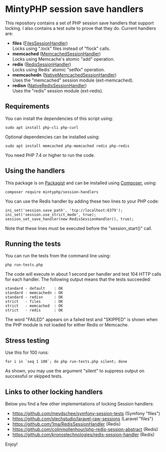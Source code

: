 # MintyPHP session save handlers

This repository contains a set of PHP session save handlers that support locking. I also contains a test suite to prove that they do. Current handlers are:

- **files** ([FilesSessionHandler](src/FilesSessionHandler.php))  
  Locks using ".lock" files instead of "flock" calls.
- **memcached** ([MemcachedSessionHandler](src/MemcachedSessionHandler.php))  
  Locks using Memcache's atomic "add" operation.
- **redis** ([RedisSessionHandler](src/RedisSessionHandler.php))  
  Locks using Redis' atomic "setNx" operation.
- **memcachedn** ([NativeMemcachedSessionHandler](src/NativeMemcachedSessionHandler.php))  
  Uses the "memcached" session module (ext-memcached).
- **redisn** ([NativeRedisSessionHandler](src/NativeRedisSessionHandler.php))  
  Uses the "redis" session module (ext-redis).

## Requirements

You can install the dependencies of this script using:

    sudo apt install php-cli php-curl

Optional dependencies can be installed using:

    sudo apt install memcached php-memcached redis php-redis

You need PHP 7.4 or higher to run the code.

## Using the handlers

This package is on [Packagist](https://packagist.org/packages/mintyphp/session-handlers) and can be installed using [Composer](https://getcomposer.org/download/), using:

    composer require mintyphp/session-handlers

You can use the Redis handler by adding these two lines to your PHP code:

    ini_set('session.save_path', 'tcp://localhost:6379');
    ini_set('session.use_strict_mode', true);
    session_set_save_handler(new RedisSessionHandler(), true);

Note that these lines must be executed before the "session_start()" call.

## Running the tests

You can run the tests from the command line using:

    php run-tests.php

The code will execute in about 1 second per handler and test 104 HTTP calls for each handler. The following output means that the tests succeeded:

    standard - default    : OK
    standard - memcachedn : OK
    standard - redisn     : OK
    strict   - files      : OK
    strict   - memcached  : OK
    strict   - redis      : OK

The word "FAILED" appears on a failed test and "SKIPPED" is shown when the PHP module is not loaded for either Redis or Memcache.

## Stress testing

Use this for 100 runs:

    for i in `seq 1 100`; do php run-tests.php silent; done

As shown, you may use the argument "silent" to suppress output on successful or skipped tests.

## Links to other locking handlers

Below you find a few other implementations of locking Session handlers:

- https://github.com/mevdschee/symfony-session-tests (Symfony "files")
- https://github.com/stechstudio/laravel-raw-sessions (Laravel "files")
- https://github.com/1ma/RedisSessionHandler (Redis)
- https://github.com/colinmollenhour/php-redis-session-abstract (Redis)
- https://github.com/kronostechnologies/redis-session-handler (Redis)

Enjoy!
